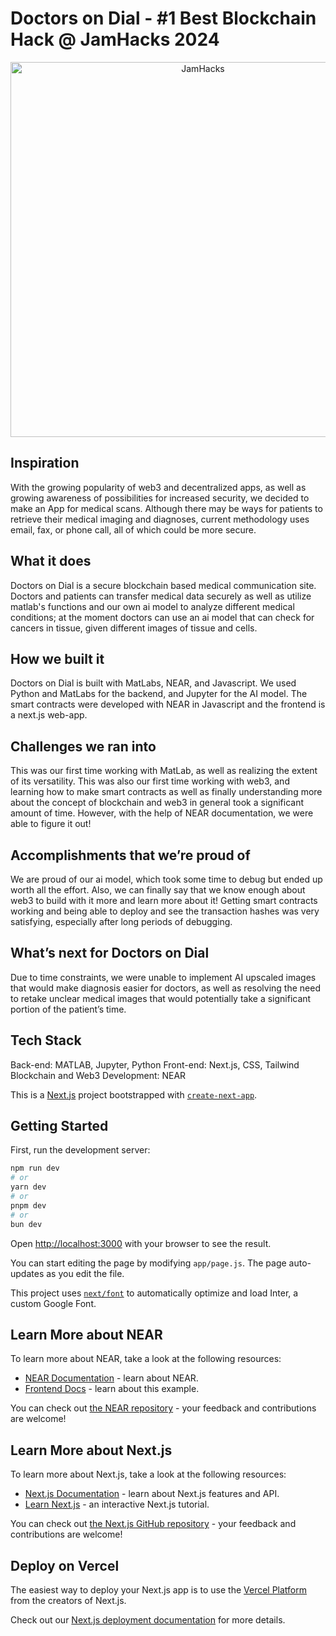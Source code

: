 # Doctors on Dial - #1 Best Blockchain Hack @ JamHacks 2024

<div align="center">
  <img src="https://github.com/user-attachments/assets/86e9696f-2e88-4748-b9f2-7ac604917481" alt="JamHacks" width="600"/>
</div>

## Inspiration
With the growing popularity of web3 and decentralized apps, as well as growing awareness of possibilities for increased security, we decided to make an App for medical scans. Although there may be ways for patients to retrieve their medical imaging and diagnoses, current methodology uses email, fax, or phone call, all of which could be more secure.

## What it does
Doctors on Dial is a secure blockchain based medical communication site. Doctors and patients can transfer medical data securely as well as utilize matlab's functions and our own ai model to analyze different medical conditions; at the moment doctors can use an ai model that can check for cancers in tissue, given different images of tissue and cells.

## How we built it
Doctors on Dial is built with MatLabs, NEAR, and Javascript. We used Python and MatLabs for the backend, and Jupyter for the AI model. The smart contracts were developed with NEAR in Javascript and the frontend is a next.js web-app.

## Challenges we ran into
This was our first time working with MatLab, as well as realizing the extent of its versatility. This was also our first time working with web3, and learning how to make smart contracts as well as finally understanding more about the concept of blockchain and web3 in general took a significant amount of time. However, with the help of NEAR documentation, we were able to figure it out!

## Accomplishments that we’re proud of
We are proud of our ai model, which took some time to debug but ended up worth all the effort. Also, we can finally say that we know enough about web3 to build with it more and learn more about it! Getting smart contracts working and being able to deploy and see the transaction hashes was very satisfying, especially after long periods of debugging.

## What’s next for Doctors on Dial
Due to time constraints, we were unable to implement AI upscaled images that would make diagnosis easier for doctors, as well as resolving the need to retake unclear medical images that would potentially take a significant portion of the patient’s time.


## Tech Stack

Back-end: MATLAB, Jupyter, Python
Front-end: Next.js, CSS, Tailwind
Blockchain and Web3 Development: NEAR

This is a [Next.js](https://nextjs.org/) project bootstrapped with [`create-next-app`](https://github.com/vercel/next.js/tree/canary/packages/create-next-app).

## Getting Started

First, run the development server:

```bash
npm run dev
# or
yarn dev
# or
pnpm dev
# or
bun dev
```

Open [http://localhost:3000](http://localhost:3000) with your browser to see the result.

You can start editing the page by modifying `app/page.js`. The page auto-updates as you edit the file.

This project uses [`next/font`](https://nextjs.org/docs/basic-features/font-optimization) to automatically optimize and load Inter, a custom Google Font.

## Learn More about NEAR

To learn more about NEAR, take a look at the following resources:

- [NEAR Documentation](https://docs.near.org) - learn about NEAR.
- [Frontend Docs](https://docs.near.org/build/web3-apps/quickstart) - learn about this example.

You can check out [the NEAR repository](https://github.com/near) - your feedback and contributions are welcome!

## Learn More about Next.js

To learn more about Next.js, take a look at the following resources:

- [Next.js Documentation](https://nextjs.org/docs) - learn about Next.js features and API.
- [Learn Next.js](https://nextjs.org/learn) - an interactive Next.js tutorial.

You can check out [the Next.js GitHub repository](https://github.com/vercel/next.js/) - your feedback and contributions are welcome!

## Deploy on Vercel

The easiest way to deploy your Next.js app is to use the [Vercel Platform](https://vercel.com/new?utm_medium=default-template&filter=next.js&utm_source=create-next-app&utm_campaign=create-next-app-readme) from the creators of Next.js.

Check out our [Next.js deployment documentation](https://nextjs.org/docs/deployment) for more details.

